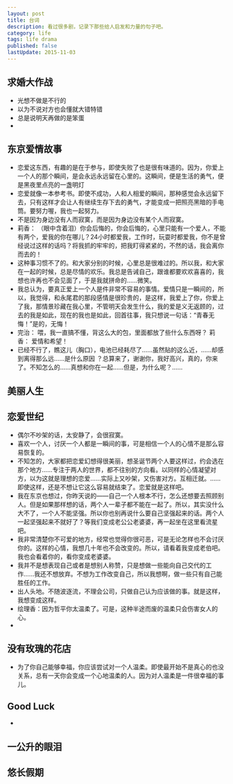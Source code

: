 ```yaml
---
layout: post
title: 台词
description: 看过很多剧，记录下那些给人启发和力量的句子吧。
category: life
tags: life drama
published: false
lastUpdate: 2015-11-03
---
```


## 求婚大作战 ##
- 光想不做是不行的
- 以为不说对方也会懂就大错特错
- 总是说明天再做的是笨蛋
- 


## 东京爱情故事 ##
- 恋爱这东西，有趣的是在于参与，即使失败了也是很有味道的。因为，你爱上一个人的那个瞬间，是会永远永远留在心里的。这瞬间，便是生活的勇气，便是黑夜里点亮的一盏明灯
- 恋爱就像一本参考书。即使不成功，人和人相爱的瞬间，那种感觉会永远留下去，只有这样才会让人有继续生存下去的勇气，才能变成一把照亮黑暗的手电筒。要努力喔，我也一起努力。
- 不是因为身边没有人而寂寞，而是因为身边没有某个人而寂寞。
- 莉香： （眼中含着泪）你会后悔的，你会后悔的，心里只能有一个爱人，不能有两个，爱我的你在哪儿？24小时都爱我，工作时，玩耍时都爱我，你不是曾经说过这样的话吗？将我抓的牢牢的，把我盯得紧紧的，不然的话，我会离你而去的！ 
- 这种事习惯不了的。和大家分别的时候，心里总是很难过的。所以我，和大家在一起的时候，总是尽情的欢乐。我总是告诫自己，跟谁都要欢欢喜喜的，我想也许再也不会见面了，于是我就拼命的……微笑。
-  我总认为，要真正爱上一个人是件非常不容易的事情。爱情只是一瞬间的，所以，我觉得，和永尾君的那段感情是很珍贵的，是这样，我爱上了你，你爱上了我，那情景珍藏在我心里，不管明天会发生什么，我的爱是义无返顾的，过去的我是如此，现在的我也是如此，回首往事，我只想说一句话：“青春无悔！”是的，无悔！ 
-  完治： 喂，我一直搞不懂，背这么大的包，里面都放了些什么东西呀？ 莉香： 爱情和希望！ 
-  已经不行了，瞧这儿（胸口），电池已经耗尽了……虽然贴的这么近，……却感到离得那么远……是什么原因 ？总算来了，谢谢你，我好高兴，真的，你来了。不知怎么的……真想和你在一起……但是，为什么呢？…… 

## 美丽人生 ##

## 恋爱世纪 ##
- 偶尔不吵架的话，太安静了，会很寂寞。
- 喜欢一个人，讨厌一个人都是一瞬间的事，可是相信一个人的心情不是那么容易恢复的。
- 不知怎的，大家都把恋爱幻想得很美丽，想圣诞节两个人要这样过，约会选在那个地方……专注于两人的世界，都不往别的方向看。以同样的心情凝望对方，以为这就是理想的恋爱……实际上又吵架，又伤害对方。互相迁就。……即使这样，还是不想让它这么容易就结束了。恋爱就是这样吧。
- 我在东京也想过，你昨天说的——自己一个人根本不行，怎么还想要去照顾别人。但是如果那样想的话，两个人一辈子都不能在一起了。所以，其实没什么大不了，一个人不能坚强。所以你也别再说什么要自己坚强起来的话。两个人一起坚强起来不就好了？等我们变成老公公老婆婆，再一起坐在这里看流星吧。
- 我非常清楚你不可爱的地方，经常也觉得你很可恶，可是无论怎样也不会讨厌你的。这样的心情，我想几十年也不会改变的。所以，请看着我变成老伯吧。我也会看着你的，看你变成老婆婆。
- 我并不是想表现自己或者是想别人称赞，只是想做一些能向自己交代的工作……我还不想放弃。不想为工作改变自己，所以我想啊，做一些只有自己能胜任的工作。
- 出人头地。不随波逐流，不理会公司，只做自己认为应该做的事。就是这样，我想变成这样。
- 绘理香：因为哲平你太温柔了。可是，这种半途而废的温柔只会伤害女人的心。
- 

## 没有玫瑰的花店 ##
- 为了你自己能够幸福，你应该尝试对一个人温柔。即使最开始不是真心的也没关系，总有一天你会变成一个心地温柔的人。因为对人温柔是一件很幸福的事儿。


## Good Luck ##
- 

## 一公升的眼泪 ##

## 悠长假期 ##

##  ##